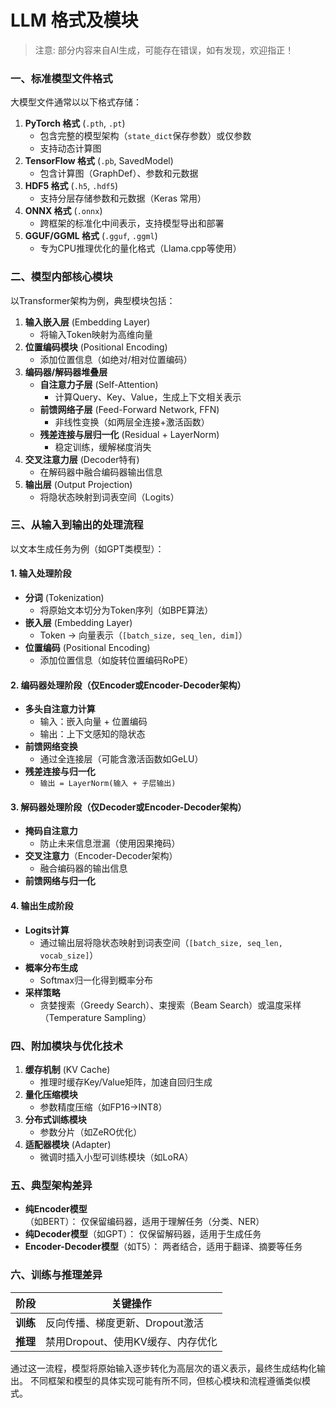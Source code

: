 <!---
markmeta_author: titlwind
markmeta_date: 2025-02-19
markmeta_title: LLM 格式及模块
markmeta_categories: ai
markmeta_tags: ai,llm
-->


# LLM 格式及模块

> 注意: 部分内容来自AI生成，可能存在错误，如有发现，欢迎指正！


### **一、标准模型文件格式**
大模型文件通常以以下格式存储：
1. **PyTorch 格式** (`.pth`, `.pt`)
   - 包含完整的模型架构（`state_dict`保存参数）或仅参数
   - 支持动态计算图
2. **TensorFlow 格式** (`.pb`, SavedModel)
   - 包含计算图（GraphDef）、参数和元数据
3. **HDF5 格式** (`.h5`, `.hdf5`)
   - 支持分层存储参数和元数据（Keras 常用）
4. **ONNX 格式** (`.onnx`)
   - 跨框架的标准化中间表示，支持模型导出和部署
5. **GGUF/GGML 格式** (`.gguf`, `.ggml`)
   - 专为CPU推理优化的量化格式（Llama.cpp等使用）


### **二、模型内部核心模块**
以Transformer架构为例，典型模块包括：
1. **输入嵌入层** (Embedding Layer)
   - 将输入Token映射为高维向量
2. **位置编码模块** (Positional Encoding)
   - 添加位置信息（如绝对/相对位置编码）
3. **编码器/解码器堆叠层**
   - **自注意力子层** (Self-Attention)
     - 计算Query、Key、Value，生成上下文相关表示
   - **前馈网络子层** (Feed-Forward Network, FFN)
     - 非线性变换（如两层全连接+激活函数）
   - **残差连接与层归一化** (Residual + LayerNorm)
     - 稳定训练，缓解梯度消失
4. **交叉注意力层** (Decoder特有)
   - 在解码器中融合编码器输出信息
5. **输出层** (Output Projection)
   - 将隐状态映射到词表空间（Logits）


### **三、从输入到输出的处理流程**
以文本生成任务为例（如GPT类模型）：

#### **1. 输入处理阶段**
- **分词** (Tokenization)
  - 将原始文本切分为Token序列（如BPE算法）
- **嵌入层** (Embedding Layer)
  - Token → 向量表示（`[batch_size, seq_len, dim]`）
- **位置编码** (Positional Encoding)
  - 添加位置信息（如旋转位置编码RoPE）

#### **2. 编码器处理阶段**（仅Encoder或Encoder-Decoder架构）
- **多头自注意力计算**
  - 输入：嵌入向量 + 位置编码
  - 输出：上下文感知的隐状态
- **前馈网络变换**
  - 通过全连接层（可能含激活函数如GeLU）
- **残差连接与归一化**
  - `输出 = LayerNorm(输入 + 子层输出)`

#### **3. 解码器处理阶段**（仅Decoder或Encoder-Decoder架构）
- **掩码自注意力**
  - 防止未来信息泄漏（使用因果掩码）
- **交叉注意力**（Encoder-Decoder架构）
  - 融合编码器的输出信息
- **前馈网络与归一化**

#### **4. 输出生成阶段**
- **Logits计算**
  - 通过输出层将隐状态映射到词表空间（`[batch_size, seq_len, vocab_size]`）
- **概率分布生成**
  - Softmax归一化得到概率分布
- **采样策略**
  - 贪婪搜索（Greedy Search）、束搜索（Beam Search）或温度采样（Temperature Sampling）

### **四、附加模块与优化技术**
1. **缓存机制** (KV Cache)
   - 推理时缓存Key/Value矩阵，加速自回归生成
2. **量化压缩模块**
   - 参数精度压缩（如FP16→INT8）
3. **分布式训练模块**
   - 参数分片（如ZeRO优化）
4. **适配器模块** (Adapter)
   - 微调时插入小型可训练模块（如LoRA）


### **五、典型架构差异**
- **纯Encoder模型**（如BERT）：
  仅保留编码器，适用于理解任务（分类、NER）
- **纯Decoder模型**（如GPT）：
  仅保留解码器，适用于生成任务
- **Encoder-Decoder模型**（如T5）：
  两者结合，适用于翻译、摘要等任务


### **六、训练与推理差异**
| **阶段** | **关键操作**                          |
|----------|---------------------------------------|
| **训练** | 反向传播、梯度更新、Dropout激活       |
| **推理** | 禁用Dropout、使用KV缓存、内存优化     |

通过这一流程，模型将原始输入逐步转化为高层次的语义表示，最终生成结构化输出。
不同框架和模型的具体实现可能有所不同，但核心模块和流程遵循类似模式。